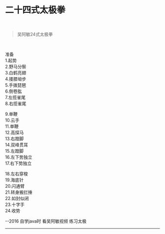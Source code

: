# 二十四式太极拳

<br />

> 吴阿敏24式太极拳

<br />

准备 <br />
1.起势 <br />
2.野马分鬃 <br />
3.白鹤亮翅 <br />
4.搂膝坳步 <br />
5.手拨琵琶 <br />
6.倒卷肱 <br />
7.左揽雀尾 <br />
8.右揽雀尾


9.单鞭 <br />
10.云手 <br />
11.单鞭 <br />
12.高探马 <br />
13.右蹬脚 <br />
14.双峰贯耳 <br />
15.左蹬脚 <br />
16.左下势独立 <br />
17.右下势独立


18.左右穿梭 <br />
19.海底针 <br />
20.闪通臂 <br />
21.转身搬拦捶 <br />
22.如封似闭 <br />
23.十字手 <br />
24.收势


--2016 自学java时 看吴阿敏视频 练习太极

---
